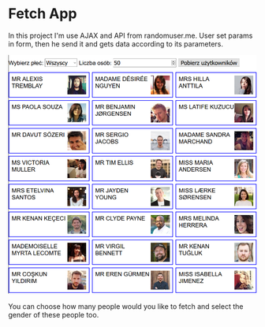 # Fetch App
In this project I'm use AJAX and API from randomuser.me. User set params in form, then he send it and gets data according to its parameters.

<img src="./screen.png"/>

You can choose how many people would you like to fetch and select the gender of these people too.
